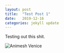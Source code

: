 ```yaml
---
layout: post
title:  "Test Post 1"
date:   2019-12-16
categories: jekyll update
---
```

Testing out this shit.	

![Animesh Venice](animesh_venice.jpg)